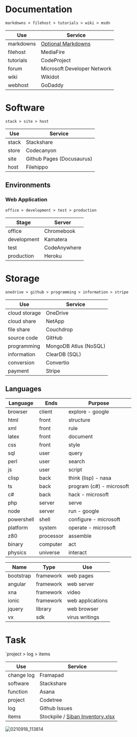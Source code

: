 # Documentation

`markdowns > filehost > tutorials > wiki > msdn`

Use           | Service
--------------|-------------
markdowns     | [Optional Markdowns](https://sammight.github.io/Sammight/source)
filehost      | MediaFire
tutorials     | CodeProject
forum         | Microsoft Developer Network
wiki          | Wikidot
webhost       | GoDaddy

# Software

`stack > site > host`

Use   | Service
------|-------------
stack | Stackshare
store | Codecanyon
site  | Github Pages (Docusaurus)
host  | Filehippo

## Environments 

### Web Application

`office > development > test > production`

Stage       | Server
------------|-------------
office      | Chromebook
development | Kamatera
test        | CodeAnywhere
production  | Heroku

# Storage

`onedrive > github > programming > information > stripe`

Use           | Service
--------------|-----------
cloud storage | OneDrive
cloud share   | NetApp
file share    | Couchdrop
source code   | GitHub
programming   | MongoDB Atlus (NoSQL)
information   | ClearDB (SQL)
conversion    | Convertio
payment       | Stripe

## Languages

Language   | Ends      | Purpose
-----------|-----------|----------
browser    | client    | explore - google
html       | front     | structure
xml        | front     | rule
latex      | front     | document
css        | front     | style
sql        | user      | query
perl       | user      | search
js         | user      | script
clisp      | back      | think (lisp) - nasa
ts         | back      | program (c#) - microsoft
c#         | back      | hack - microsoft
php        | server    | serve
node       | server    | run - google
powershell | shell     | configure - microsoft
platform   | system    | operate - microsoft
z80        | processor | assemble
binary     | computer  | act
physics    | universe  | interact

Name       | Type      | Use
-----------|-----------|-----------------
bootstrap  | framework | web pages
angular    | framework | web server
xna        | framework | video
ionic      | framework | web applications
jquery     | library   | web browser
vx         | sdk       | virus writings

# Task

`project > log > items

Use        | Service
-----------|--------------
change log | Framapad 
software   | Stackshare
function   | Asana
project    | Codetree
log        | Github Issues
items      | Stockpile / [Siban Inventory.xlsx](https://github.com/Sammight/Sammight/files/7348613/Siban.Inventory.xlsx)

![0210918_113814](https://user-images.githubusercontent.com/58202540/133896183-ef512fca-c334-4f8b-9903-2830f34c30af.jpg)
